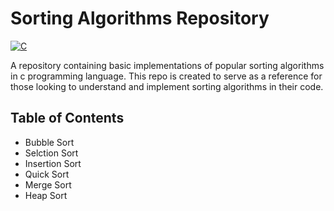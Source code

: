 # Sorting Algorithms Repository


[![C](https://img.shields.io/badge/language-C-blue.svg)](https://en.wikipedia.org/wiki/C_(programming_language))


A repository containing basic implementations of popular sorting algorithms in c programming language. This repo is created to serve as a reference for those looking to understand and implement sorting algorithms in their code.

## Table of Contents
  - Bubble Sort
  - Selction Sort
  - Insertion Sort
  - Quick Sort
  - Merge Sort
  - Heap Sort
